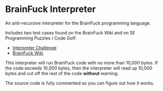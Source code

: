 # BrainFuck Interpreter
An anti-recursive interpreter for the BrainFuck programming language.

Includes two test cases found on the BrainFuck Wiki and on SE Programming Puzzles / Code Golf:
* [Interpreter Challenge](http://codegolf.stackexchange.com/questions/84/interpret-brainfuck)
* [BrainFuck Wiki](http://en.wikipedia.org/wiki/Brainfuck)

This interpreter will run BrainFuck code with no more than 10,000 bytes. If the code exceeds 10,000 bytes,
then the interpreter will read up 10,000 bytes and cut off the rest of the code **without** warning.

The source code is fully commented so you can figure out how it works.

